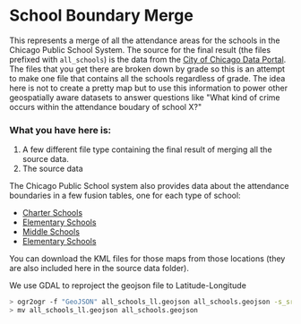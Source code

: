 # School Boundary Merge

This represents a merge of all the attendance areas for the schools in the Chicago Public School System. The source for the final result (the files prefixed with ``all_schools``) is the data from the [City of Chicago Data Portal](https://data.cityofchicago.org/). The files that you get there are broken down by grade so this is an attempt to make one file that contains all the schools regardless of grade. The idea here is not to create a pretty map but to use this information to power other geospatially aware datasets to answer questions like "What kind of crime occurs within the attendance boudary of school X?"

### What you have here is:

1. A few different file type containing the final result of merging all the source data.
2. The source data

The Chicago Public School system also provides data about the attendance boundaries in a few fusion tables, one for each type of school: 

* [Charter Schools](https://www.google.com/fusiontables/DataSource?docid=17Inkq6Z_aPhvIlHSWA9MMX4-d9NkmwQZQELBJY4#map:id=3)
* [Elementary Schools](https://www.google.com/fusiontables/DataSource?docid=1VvtxgksCi6cQHvSsnfnZwn1PrHgkRa8rkWOoHRI#map:id=3)
* [Middle Schools](https://www.google.com/fusiontables/DataSource?docid=1owQoX0Iw1r73jeYpAWotVsp6dBYqOdz0oMTvmMY#map:id=3)
* [Elementary Schools](https://www.google.com/fusiontables/DataSource?docid=1_BkjK_60DUwSvJCozyOO53Q56lkbjrTv2bgpzp8#map:id=3)

You can download the KML files for those maps from those locations (they are also included here in the source data folder). 

We use GDAL to reproject the geojson file to Latitude-Longitude 

```bash
> ogr2ogr -f "GeoJSON" all_schools_ll.geojson all_schools.geojson -s_srs EPSG:102671 -t_srs EPSG:4326 
> mv all_schools_ll.geojson all_schools.geojson
```
